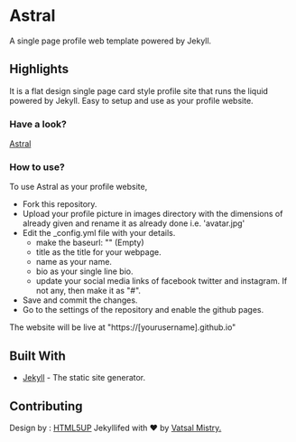 # Astral

A single page profile web template powered by Jekyll.

## Highlights

It is a flat design single page card style profile site that runs the liquid powered by Jekyll. Easy to setup and use as your profile website.

### Have a look?

[Astral](https://mistryvatsal.github.io/astral/)

### How to use?

To use Astral as your profile website, 


* Fork this repository.
* Upload your profile picture in images directory with the dimensions of already given and rename it as already done i.e. 'avatar.jpg'
* Edit the _config.yml file with your details.
    * make the baseurl: "" (Empty)
    * title as the title for your webpage.
    * name as your name.
    * bio as your single line bio.
    * update your social media links of facebook twitter and instagram. If not any, then make it as "#".
* Save and commit the changes.
* Go to the settings of the repository and enable the  github pages.

The website will be live at "https://[yourusername].github.io"

## Built With

* [Jekyll](https://jekyllrb.com/) - The static site generator.

## Contributing
Design by : [HTML5UP](http://html5up.net/)
Jekyllifed with ❤ by [Vatsal Mistry.](https://mistryvatsal.github.io)




